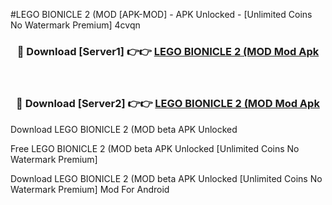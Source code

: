 #LEGO BIONICLE 2 (MOD [APK-MOD] - APK Unlocked - [Unlimited Coins No Watermark Premium] 4cvqn



<div align="center">

<h3>🔴 Download [Server1] 👉👉 <a href="https://momento.my/?title=LEGO_BIONICLE_2_(MOD">LEGO BIONICLE 2 (MOD Mod Apk</a></h3><br>

<h3>🔴 Download [Server2] 👉👉 <a href="https://momento.my/?title=LEGO_BIONICLE_2_(MOD">LEGO BIONICLE 2 (MOD Mod Apk</a></h3>
</div>



Download LEGO BIONICLE 2 (MOD beta APK Unlocked

Free LEGO BIONICLE 2 (MOD beta APK Unlocked [Unlimited Coins No Watermark Premium]

Download LEGO BIONICLE 2 (MOD beta APK Unlocked [Unlimited Coins No Watermark Premium] Mod For Android
